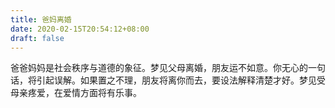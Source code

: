```yaml
---
title: 爸妈离婚
date: 2020-02-15T20:54:12+08:00
draft: false
---
```


爸爸妈妈是社会秩序与道德的象征。梦见父母离婚，朋友运不如意。你无心的一句话，将引起误解。如果置之不理，朋友将离你而去，要设法解释清楚才好。梦见受母亲疼爱，在爱情方面将有乐事。